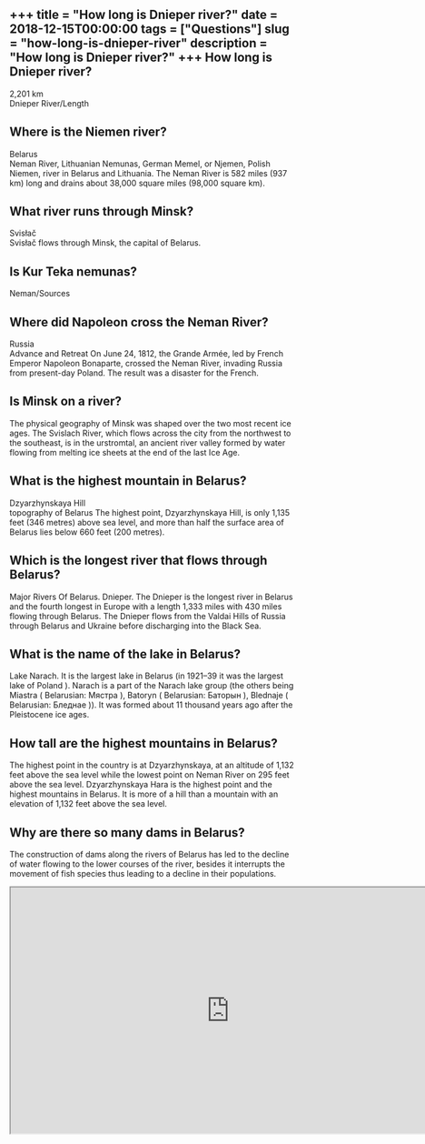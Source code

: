 +++
title = "How long is Dnieper river?"
date = 2018-12-15T00:00:00
tags = ["Questions"]
slug = "how-long-is-dnieper-river"
description = "How long is Dnieper river?"
+++
How long is Dnieper river?
--------------------------

2,201 km  
Dnieper River/Length

Where is the Niemen river?
--------------------------

Belarus  
Neman River, Lithuanian Nemunas, German Memel, or Njemen, Polish Niemen, river in Belarus and Lithuania. The Neman River is 582 miles (937 km) long and drains about 38,000 square miles (98,000 square km).

What river runs through Minsk?
------------------------------

Svisłač  
Svisłač flows through Minsk, the capital of Belarus.

Is Kur Teka nemunas?
--------------------

Neman/Sources

Where did Napoleon cross the Neman River?
-----------------------------------------

Russia  
Advance and Retreat On June 24, 1812, the Grande Armée, led by French Emperor Napoleon Bonaparte, crossed the Neman River, invading Russia from present-day Poland. The result was a disaster for the French.

Is Minsk on a river?
--------------------

The physical geography of Minsk was shaped over the two most recent ice ages. The Svislach River, which flows across the city from the northwest to the southeast, is in the urstromtal, an ancient river valley formed by water flowing from melting ice sheets at the end of the last Ice Age.

What is the highest mountain in Belarus?
----------------------------------------

Dzyarzhynskaya Hill  
topography of Belarus The highest point, Dzyarzhynskaya Hill, is only 1,135 feet (346 metres) above sea level, and more than half the surface area of Belarus lies below 660 feet (200 metres).

Which is the longest river that flows through Belarus?
------------------------------------------------------

Major Rivers Of Belarus. Dnieper. The Dnieper is the longest river in Belarus and the fourth longest in Europe with a length 1,333 miles with 430 miles flowing through Belarus. The Dnieper flows from the Valdai Hills of Russia through Belarus and Ukraine before discharging into the Black Sea.

What is the name of the lake in Belarus?
----------------------------------------

Lake Narach. It is the largest lake in Belarus (in 1921–39 it was the largest lake of Poland ). Narach is a part of the Narach lake group (the others being Miastra ( Belarusian: Мястра ), Batoryn ( Belarusian: Баторын ), Blednaje ( Belarusian: Бледнае )). It was formed about 11 thousand years ago after the Pleistocene ice ages.

How tall are the highest mountains in Belarus?
----------------------------------------------

The highest point in the country is at Dzyarzhynskaya, at an altitude of 1,132 feet above the sea level while the lowest point on Neman River on 295 feet above the sea level. Dzyarzhynskaya Hara is the highest point and the highest mountains in Belarus. It is more of a hill than a mountain with an elevation of 1,132 feet above the sea level.

Why are there so many dams in Belarus?
--------------------------------------

The construction of dams along the rivers of Belarus has led to the decline of water flowing to the lower courses of the river, besides it interrupts the movement of fish species thus leading to a decline in their populations.

<iframe allow="accelerometer; autoplay; clipboard-write; encrypted-media; gyroscope; picture-in-picture" allowfullscreen="" class="__youtube_prefs__  epyt-is-override  no-lazyload" data-no-lazy="1" data-origheight="433" data-origwidth="770" data-skipgform_ajax_framebjll="" height="433" id="_ytid_78877" loading="lazy" src="https://www.youtube.com/embed/NSpK6VkjdP8?enablejsapi=1&autoplay=0&cc_load_policy=0&cc_lang_pref=&iv_load_policy=1&loop=0&modestbranding=0&rel=1&fs=1&playsinline=0&autohide=2&theme=dark&color=red&controls=1&" title="YouTube player" width="770"></iframe>